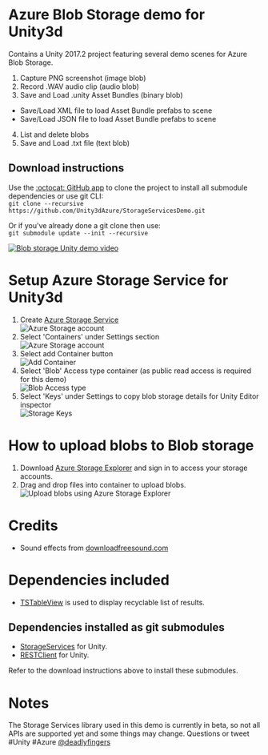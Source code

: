 # Azure Blob Storage demo for Unity3d

Contains a Unity 2017.2 project featuring several demo scenes for Azure Blob
Storage.

1. Capture PNG screenshot (image blob)
2. Record .WAV audio clip (audio blob)
3. Save and Load .unity Asset Bundles (binary blob)

* Save/Load XML file to load Asset Bundle prefabs to scene
* Save/Load JSON file to load Asset Bundle prefabs to scene

4. List and delete blobs
5. Save and Load .txt file (text blob)

## Download instructions

Use the [:octocat: GitHub app](https://desktop.github.com/) to clone the project
to install all submodule dependencies or use git CLI: \
`git clone --recursive https://github.com/Unity3dAzure/StorageServicesDemo.git`

Or if you've already done a git clone then use: \
`git submodule update --init --recursive`

[![Blob storage Unity demo video](https://j.gifs.com/98zOxZ.gif)](https://youtu.be/0gpg2xwusjM)

# Setup Azure Storage Service for Unity3d

1. Create [Azure Storage Service](https://portal.azure.com/)\
   ![Azure Storage account](https://cloud.githubusercontent.com/assets/1880480/23862813/e480f950-0805-11e7-8ada-52acbf197874.png "New Storage > Storage account")
2. Select 'Containers' under Settings section\
   ![Azure Storage account](https://cloud.githubusercontent.com/assets/1880480/23959558/65ee06d4-099d-11e7-9e5d-00aab6a0a7a5.png "Settings > Containers")
3. Select add Container button\
   ![Add Container](https://cloud.githubusercontent.com/assets/1880480/23959561/686e5a08-099d-11e7-9e87-8de1938d2c8a.png "+ Container")
4. Select 'Blob' Access type container (as public read access is required for
   this demo)\
   ![Blob Access type](https://cloud.githubusercontent.com/assets/1880480/23862822/eab8f21e-0805-11e7-96f0-2d8e7bcb368b.png "Blob")
5. Select 'Keys' under Settings to copy blob storage details for Unity Editor
   inspector\
   ![Storage Keys](https://cloud.githubusercontent.com/assets/1880480/23958521/4ea59a80-099a-11e7-9795-e7421ece544c.png "Settings > Keys")

# How to upload blobs to Blob storage

1. Download
   [Azure Storage Explorer](https://azure.microsoft.com/en-us/features/storage-explorer/)
   and sign in to access your storage accounts.
2. Drag and drop files into container to upload blobs.
   ![Upload blobs using Azure Storage Explorer](https://user-images.githubusercontent.com/1880480/32448554-1c10a304-c307-11e7-8768-75343b3bb9fd.png)

# Credits

* Sound effects from [downloadfreesound.com](http://www.downloadfreesound.com)

# Dependencies included

* [TSTableView](https://bitbucket.org/tacticsoft/tstableview) is used to display
  recyclable list of results.

## Dependencies installed as git submodules

* [StorageServices](https://github.com/Unity3dAzure/StorageServices) for Unity.
* [RESTClient](https://github.com/Unity3dAzure/RESTClient) for Unity.

Refer to the download instructions above to install these submodules.

# Notes

The Storage Services library used in this demo is currently in beta, so not all
APIs are supported yet and some things may change. Questions or tweet #Unity
#Azure [@deadlyfingers](http://twitter.com/deadlyfingers)
